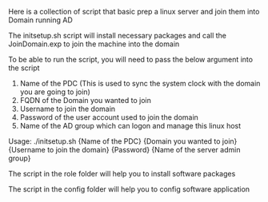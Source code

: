 Here is a collection of script that basic prep a linux server and join them into Domain running AD

The initsetup.sh script will install necessary packages and call the JoinDomain.exp to join the machine into the domain

To be able to run the script, you will need to pass the below argument into the script
  
  1. Name of the PDC (This is used to sync the system clock with the domain you are going to join)
  2. FQDN of the Domain you wanted to join
  3. Username to join the domain
  4. Password of the user account used to join the domain
  5. Name of the AD group which can logon and manage this linux host 

Usage: ./initsetup.sh {Name of the PDC} {Domain you wanted to join} {Username to join the domain} {Password} {Name of the server admin group}

The script in the role folder will help you to install software packages

The script in the config folder will help you to config software application
